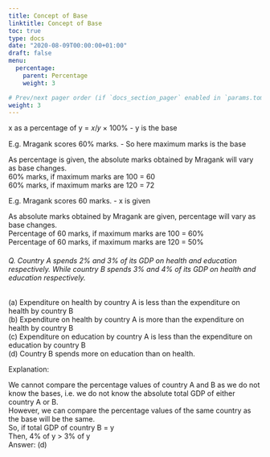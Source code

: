 ```yaml
---
title: Concept of Base
linktitle: Concept of Base
toc: true
type: docs
date: "2020-08-09T00:00:00+01:00"
draft: false
menu:
  percentage:
    parent: Percentage
    weight: 3

# Prev/next pager order (if `docs_section_pager` enabled in `params.toml`)
weight: 3
---
```


x as a percentage of y =  𝑥/𝑦 × 100%    - y is the base

E.g. Mragank scores 60% marks. - So here maximum marks is the base

As percentage is given, the absolute marks obtained by Mragank will vary as base changes. <br>
60% marks, if maximum marks are 100 = 60  <br>
60% marks, if maximum marks are 120 = 72 

E.g. Mragank scores 60 marks.    - x is given 

As absolute marks obtained by Mragank are given, percentage will vary as base changes. <br>
Percentage of 60 marks, if maximum marks are 100 = 60%  <br>
Percentage of 60 marks, if maximum marks are 120 = 50% 

###### Q. Country A spends 2% and 3% of its GDP on health and education respectively. While country B spends 3% and 4% of its GDP on health and education respectively. 
(a) Expenditure on health by country A is less than the expenditure on health by country B <br>
(b) Expenditure on health by country A is more than the expenditure on health by country B <br>
(c) Expenditure on education by country A is less than the expenditure on education by country B <br>
(d) Country B spends more on education than on health. 

Explanation:<br>
<div class="Exp">
We cannot compare the percentage values of country A and B as we do not know the bases, i.e. we do not know the absolute total GDP of either country A or B.<br>
However, we can compare the percentage values of the same country as the base will be the same. <br>
So, if total GDP of country B = y<br>
Then, 4% of y > 3% of y <br>
Answer: (d)
</div>

